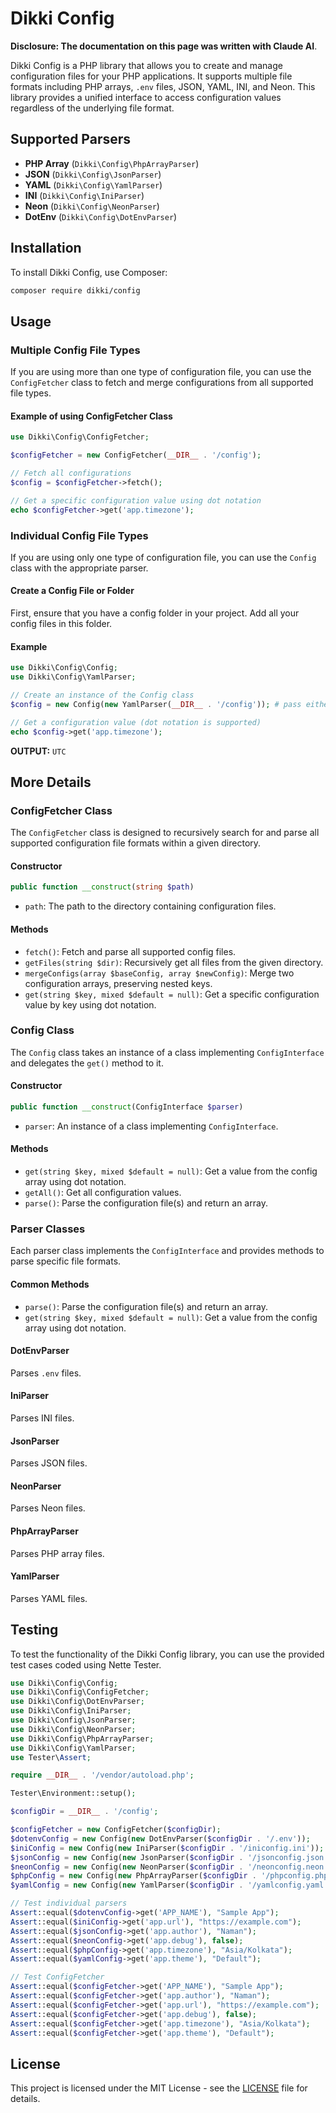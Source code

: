 # Dikki Config

**Disclosure: The documentation on this page was written with Claude AI**.

Dikki Config is a PHP library that allows you to create and manage configuration files for your PHP applications. It supports multiple file formats including PHP arrays, `.env` files, JSON, YAML, INI, and Neon. This library provides a unified interface to access configuration values regardless of the underlying file format.

## Supported Parsers

- **PHP Array** (`Dikki\Config\PhpArrayParser`)
- **JSON** (`Dikki\Config\JsonParser`)
- **YAML** (`Dikki\Config\YamlParser`)
- **INI** (`Dikki\Config\IniParser`)
- **Neon** (`Dikki\Config\NeonParser`)
- **DotEnv** (`Dikki\Config\DotEnvParser`)

## Installation

To install Dikki Config, use Composer:

```bash
composer require dikki/config
```

## Usage

### Multiple Config File Types

If you are using more than one type of configuration file, you can use the `ConfigFetcher` class to fetch and merge configurations from all supported file types.

#### Example of using ConfigFetcher Class

```php
use Dikki\Config\ConfigFetcher;

$configFetcher = new ConfigFetcher(__DIR__ . '/config');

// Fetch all configurations
$config = $configFetcher->fetch();

// Get a specific configuration value using dot notation
echo $configFetcher->get('app.timezone');
```

### Individual Config File Types

If you are using only one type of configuration file, you can use the `Config` class with the appropriate parser.

#### Create a Config File or Folder

First, ensure that you have a config folder in your project. Add all your config files in this folder.

#### Example

```php
use Dikki\Config\Config;
use Dikki\Config\YamlParser;

// Create an instance of the Config class
$config = new Config(new YamlParser(__DIR__ . '/config')); # pass either single file path or whole directory

// Get a configuration value (dot notation is supported)
echo $config->get('app.timezone');
```

**OUTPUT:** `UTC`

## More Details

### ConfigFetcher Class

The `ConfigFetcher` class is designed to recursively search for and parse all supported configuration file formats within a given directory.

#### Constructor

```php
public function __construct(string $path)
```

- `path`: The path to the directory containing configuration files.

#### Methods

- `fetch()`: Fetch and parse all supported config files.
- `getFiles(string $dir)`: Recursively get all files from the given directory.
- `mergeConfigs(array $baseConfig, array $newConfig)`: Merge two configuration arrays, preserving nested keys.
- `get(string $key, mixed $default = null)`: Get a specific configuration value by key using dot notation.

### Config Class

The `Config` class takes an instance of a class implementing `ConfigInterface` and delegates the `get()` method to it.

#### Constructor

```php
public function __construct(ConfigInterface $parser)
```

- `parser`: An instance of a class implementing `ConfigInterface`.

#### Methods

- `get(string $key, mixed $default = null)`: Get a value from the config array using dot notation.
- `getAll()`: Get all configuration values.
- `parse()`: Parse the configuration file(s) and return an array.

### Parser Classes

Each parser class implements the `ConfigInterface` and provides methods to parse specific file formats.

#### Common Methods

- `parse()`: Parse the configuration file(s) and return an array.
- `get(string $key, mixed $default = null)`: Get a value from the config array using dot notation.

#### DotEnvParser

Parses `.env` files.

#### IniParser

Parses INI files.

#### JsonParser

Parses JSON files.

#### NeonParser

Parses Neon files.

#### PhpArrayParser

Parses PHP array files.

#### YamlParser

Parses YAML files.

## Testing

To test the functionality of the Dikki Config library, you can use the provided test cases coded using Nette Tester.

```php
use Dikki\Config\Config;
use Dikki\Config\ConfigFetcher;
use Dikki\Config\DotEnvParser;
use Dikki\Config\IniParser;
use Dikki\Config\JsonParser;
use Dikki\Config\NeonParser;
use Dikki\Config\PhpArrayParser;
use Dikki\Config\YamlParser;
use Tester\Assert;

require __DIR__ . '/vendor/autoload.php';

Tester\Environment::setup();

$configDir = __DIR__ . '/config';

$configFetcher = new ConfigFetcher($configDir);
$dotenvConfig = new Config(new DotEnvParser($configDir . '/.env'));
$iniConfig = new Config(new IniParser($configDir . '/iniconfig.ini'));
$jsonConfig = new Config(new JsonParser($configDir . '/jsonconfig.json'));
$neonConfig = new Config(new NeonParser($configDir . '/neonconfig.neon'));
$phpConfig = new Config(new PhpArrayParser($configDir . '/phpconfig.php'));
$yamlConfig = new Config(new YamlParser($configDir . '/yamlconfig.yaml'));

// Test individual parsers
Assert::equal($dotenvConfig->get('APP_NAME'), "Sample App");
Assert::equal($iniConfig->get('app.url'), "https://example.com");
Assert::equal($jsonConfig->get('app.author'), "Naman");
Assert::equal($neonConfig->get('app.debug'), false);
Assert::equal($phpConfig->get('app.timezone'), "Asia/Kolkata");
Assert::equal($yamlConfig->get('app.theme'), "Default");

// Test ConfigFetcher
Assert::equal($configFetcher->get('APP_NAME'), "Sample App");
Assert::equal($configFetcher->get('app.author'), "Naman");
Assert::equal($configFetcher->get('app.url'), "https://example.com");
Assert::equal($configFetcher->get('app.debug'), false);
Assert::equal($configFetcher->get('app.timezone'), "Asia/Kolkata");
Assert::equal($configFetcher->get('app.theme'), "Default");
```

## License

This project is licensed under the MIT License - see the [LICENSE](LICENSE) file for details.
